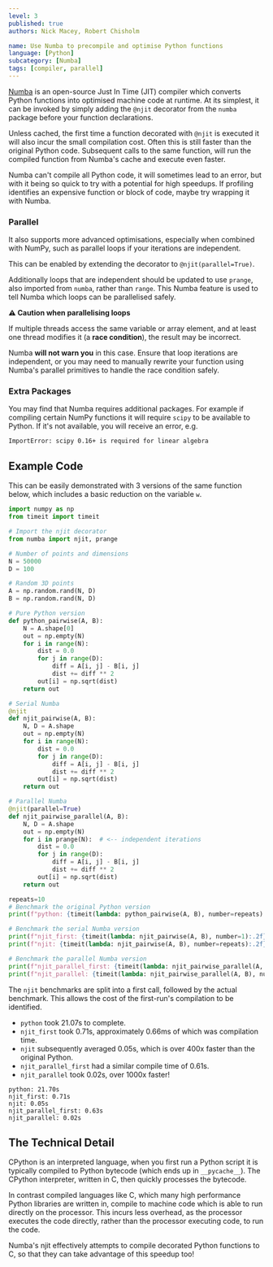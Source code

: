 ```yaml
---
level: 3
published: true
authors: Nick Macey, Robert Chisholm

name: Use Numba to precompile and optimise Python functions 
language: [Python]
subcategory: [Numba]
tags: [compiler, parallel]
---
```


[Numba](numba.pydata.org) is an open-source Just In Time (JIT) compiler which converts Python functions into optimised machine code at runtime. At its simplest, it can be invoked by simply adding the `@njit` decorator from the `numba` package before your function declarations.

<!--more-->

Unless cached, the first time a function decorated with `@njit` is executed it will also incur the small compilation cost. Often this is still faster than the original Python code. Subsequent calls to the same function, will run the compiled function from Numba's cache and execute even faster.

Numba can't compile all Python code, it will sometimes lead to an error, but with it being so quick to try with a potential for high speedups. If profiling identifies an expensive function or block of code, maybe try wrapping it with Numba.

### Parallel

It also supports more advanced optimisations, especially when combined with NumPy, such as parallel loops if your iterations are independent.

This can be enabled by extending the decorator to `@njit(parallel=True)`.

Additionally loops that are independent should be updated to use `prange`, also imported from `numba`, rather than `range`. This Numba feature is used to tell Numba which loops can be parallelised safely.

**⚠️ Caution when parallelising loops**

If multiple threads access the same variable or array element, and at least one thread modifies it (a **race condition**), the result may be incorrect.

Numba **will not warn you** in this case. Ensure that loop iterations are independent, or you may need to manually rewrite your function using Numba's parallel primitives to handle the race condition safely.

### Extra Packages

You may find that Numba requires additional packages. For example if compiling certain NumPy functions it will require `scipy` to be available to Python. If it's not available, you will receive an error, e.g.

```
ImportError: scipy 0.16+ is required for linear algebra
```

## Example Code

This can be easily demonstrated with 3 versions of the same function below, which includes a basic reduction on the variable `w`.

```py
import numpy as np
from timeit import timeit

# Import the njit decorator
from numba import njit, prange

# Number of points and dimensions
N = 50000
D = 100

# Random 3D points
A = np.random.rand(N, D)
B = np.random.rand(N, D)

# Pure Python version
def python_pairwise(A, B):
    N = A.shape[0]
    out = np.empty(N)
    for i in range(N):
        dist = 0.0
        for j in range(D):
            diff = A[i, j] - B[i, j]
            dist += diff ** 2
        out[i] = np.sqrt(dist)
    return out

# Serial Numba
@njit
def njit_pairwise(A, B):
    N, D = A.shape
    out = np.empty(N)
    for i in range(N):
        dist = 0.0
        for j in range(D):
            diff = A[i, j] - B[i, j]
            dist += diff ** 2
        out[i] = np.sqrt(dist)
    return out

# Parallel Numba
@njit(parallel=True)
def njit_pairwise_parallel(A, B):
    N, D = A.shape
    out = np.empty(N)
    for i in prange(N):  # <-- independent iterations
        dist = 0.0
        for j in range(D):
            diff = A[i, j] - B[i, j]
            dist += diff ** 2
        out[i] = np.sqrt(dist)
    return out

repeats=10
# Benchmark the original Python version
print(f"python: {timeit(lambda: python_pairwise(A, B), number=repeats):.2f}s")

# Benchmark the serial Numba version
print(f"njit_first: {timeit(lambda: njit_pairwise(A, B), number=1):.2f}s")
print(f"njit: {timeit(lambda: njit_pairwise(A, B), number=repeats):.2f}s")

# Benchmark the parallel Numba version
print(f"njit_parallel_first: {timeit(lambda: njit_pairwise_parallel(A, B), number=1):.2f}s")
print(f"njit_parallel: {timeit(lambda: njit_pairwise_parallel(A, B), number=repeats):.2f}s")
```

The `njit` benchmarks are split into a first call, followed by the actual benchmark. This allows the cost of the first-run's compilation to be identified.

* `python` took 21.07s to complete.
* `njit_first` took 0.71s, approximately 0.66ms of which was compilation time.
* `njit` subsequently averaged 0.05s, which is over 400x faster than the original Python.
* `njit_parallel_first` had a similar compile time of 0.61s.
* `njit_parallel` took 0.02s, over 1000x faster!

```output
python: 21.70s
njit_first: 0.71s
njit: 0.05s
njit_parallel_first: 0.63s
njit_parallel: 0.02s
```

## The Technical Detail

CPython is an interpreted language, when you first run a Python script it is typically compiled to Python bytecode (which ends up in `__pycache__`). The CPython interpreter, written in C, then quickly processes the bytecode.

In contrast compiled languages like C, which many high performance Python libraries are written in, compile to machine code which is able to run directly on the processor. This incurs less overhead, as the processor executes the code directly, rather than the processor executing code, to run the code.

Numba's njit effectively attempts to compile decorated Python functions to C, so that they can take advantage of this speedup too!


